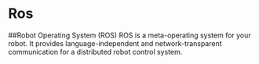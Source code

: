 # Ros
##Robot Operating System (ROS)  ROS is a meta-operating system for your robot.  It provides language-independent and network-transparent communication for a distributed robot control system.
